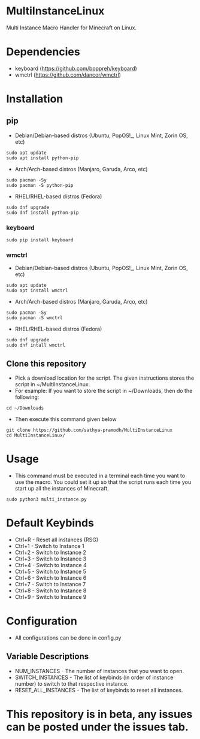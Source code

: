 # MultiInstanceLinux
Multi Instance Macro Handler for Minecraft on Linux.

# Dependencies
- keyboard (https://github.com/boppreh/keyboard)
- wmctrl (https://github.com/dancor/wmctrl)

# Installation
## pip
- Debian/Debian-based distros (Ubuntu, PopOS!_, Linux Mint, Zorin OS, etc)
```
sudo apt update
sudo apt install python-pip
```
- Arch/Arch-based distros (Manjaro, Garuda, Arco, etc)
```
sudo pacman -Sy
sudo pacman -S python-pip
```
- RHEL/RHEL-based distros (Fedora)
```
sudo dnf upgrade
sudo dnf install python-pip
```
### keyboard
```
sudo pip install keyboard
```
### wmctrl
- Debian/Debian-based distros (Ubuntu, PopOS!_, Linux Mint, Zorin OS, etc)
```
sudo apt update
sudo apt install wmctrl
```
- Arch/Arch-based distros (Manjaro, Garuda, Arco, etc)
```
sudo pacman -Sy
sudo pacman -S wmctrl
```
- RHEL/RHEL-based distros (Fedora)
```
sudo dnf upgrade
sudo dnf intall wmctrl
```

## Clone this repository
- Pick a download location for the script. The given instructions stores the script in ~/MultiInstanceLinux.
- For example: If you want to store the script in ~/Downloads, then do the following:
```
cd ~/Downloads
```
- Then execute this command given below
```
git clone https://github.com/sathya-pramodh/MultiInstanceLinux
cd MultiInstanceLinux/
```

# Usage
- This command must be executed in a terminal each time you want to use the macro. You could set it up so that the script runs each time you start up all the instances of Minecraft.
```
sudo python3 multi_instance.py
```

# Default Keybinds
- Ctrl+R - Reset all instances (RSG)
- Ctrl+1 - Switch to Instance 1
- Ctrl+2 - Switch to Instance 2
- Ctrl+3 - Switch to Instance 3
- Ctrl+4 - Switch to Instance 4
- Ctrl+5 - Switch to Instance 5
- Ctrl+6 - Switch to Instance 6
- Ctrl+7 - Switch to Instance 7
- Ctrl+8 - Switch to Instance 8
- Ctrl+9 - Switch to Instance 9

# Configuration
- All configurations can be done in config.py

## Variable Descriptions
- NUM_INSTANCES - The number of instances that you want to open.
- SWITCH_INSTANCES - The list of keybinds (in order of instance number) to switch to that respective instance.
- RESET_ALL_INSTANCES - The list of keybinds to reset all instances.

# This repository is in beta, any issues can be posted under the issues tab.
